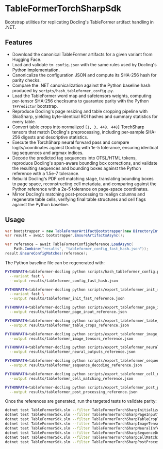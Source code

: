 # TableFormerTorchSharpSdk

Bootstrap utilities for replicating Docling's TableFormer artifact handling in .NET.

## Features
- Download the canonical TableFormer artifacts for a given variant from Hugging Face.
- Load and validate `tm_config.json` with the same rules used by Docling's Python implementation.
- Canonicalize the configuration JSON and compute its SHA-256 hash for parity checks.
- Compare the .NET canonicalization against the Python baseline hash produced by `scripts/hash_tableformer_config.py`.
- Load the TableFormer word map and safetensors weights, computing per-tensor SHA-256 checksums to guarantee parity with the Python `TFPredictor` bootstrap.
- Reproduce Docling's page resizing and table cropping pipeline with SkiaSharp, yielding byte-identical ROI hashes and summary statistics for every table.
- Convert table crops into normalized `[1, 3, 448, 448]` TorchSharp tensors that match Docling's preprocessing, including per-sample SHA-256 digests and descriptive statistics.
- Execute the TorchSharp neural forward pass and compare logits/coordinates against Docling with 1e-5 tolerance, ensuring identical tag sequences and argmax indices.
- Decode the predicted tag sequences into OTSL/HTML tokens, reproduce Docling's span-aware bounding box corrections, and validate the resulting sequences and bounding boxes against the Python reference with a 1.5e-7 tolerance.
- Rebuild Docling's PDF cell matching stage, translating bounding boxes to page space, reconstructing cell metadata, and comparing against the Python reference with a 2e-5 tolerance on page-space coordinates.
- Mirror Docling's matching post-processing to realign columns and regenerate table cells, verifying final table structures and cell flags against the Python baseline.

## Usage
```csharp
var bootstrapper = new TableFormerArtifactBootstrapper(new DirectoryInfo("artifacts"));
var result = await bootstrapper.EnsureArtifactsAsync();

var reference = await TableFormerConfigReference.LoadAsync(
    Path.Combine("results", "tableformer_config_fast_hash.json"));
result.EnsureConfigMatches(reference);
```

The Python baseline file can be regenerated with:

```bash
PYTHONPATH=tableformer-docling python scripts/hash_tableformer_config.py \
  --variant fast \
  --output results/tableformer_config_fast_hash.json

PYTHONPATH=tableformer-docling python scripts/export_tableformer_init_reference.py \
  --variant fast \
  --output results/tableformer_init_fast_reference.json

PYTHONPATH=tableformer-docling python scripts/export_tableformer_page_input.py \
  --output results/tableformer_page_input_reference.json

PYTHONPATH=tableformer-docling python scripts/export_tableformer_table_crops.py \
  --output results/tableformer_table_crops_reference.json

PYTHONPATH=tableformer-docling python scripts/export_tableformer_image_tensors.py \
  --output results/tableformer_image_tensors_reference.json

PYTHONPATH=tableformer-docling python scripts/export_tableformer_neural_outputs.py \
  --output results/tableformer_neural_outputs_reference.json

PYTHONPATH=tableformer-docling python scripts/export_tableformer_sequence_decoding.py \
  --output results/tableformer_sequence_decoding_reference.json

PYTHONPATH=tableformer-docling python scripts/export_tableformer_cell_matching.py \
  --output results/tableformer_cell_matching_reference.json

PYTHONPATH=tableformer-docling python scripts/export_tableformer_post_processing.py \
  --output results/tableformer_post_processing_reference.json
```

Once the references are generated, run the targeted tests to validate parity:

```bash
dotnet test TableFormerSdk.sln --filter TableFormerTorchSharpInitializationTests.PredictorInitializationMatchesPythonReference
dotnet test TableFormerSdk.sln --filter TableFormerTorchSharpPageInputTests.PageInputMatchesPythonReference
dotnet test TableFormerSdk.sln --filter TableFormerTorchSharpTableCropTests.TableCroppingMatchesPythonReference
dotnet test TableFormerSdk.sln --filter TableFormerTorchSharpImageTensorTests.ImageTensorizationMatchesPythonReference
dotnet test TableFormerSdk.sln --filter TableFormerTorchSharpNeuralInferenceTests.NeuralInferenceMatchesPythonReference
dotnet test TableFormerSdk.sln --filter TableFormerTorchSharpSequenceDecodingTests.SequenceDecodingMatchesPythonReference
dotnet test TableFormerSdk.sln --filter TableFormerTorchSharpCellMatchingTests.CellMatchingMatchesPythonReference
dotnet test TableFormerSdk.sln --filter TableFormerTorchSharpPostProcessingTests.PostProcessingMatchesPythonReference
```

